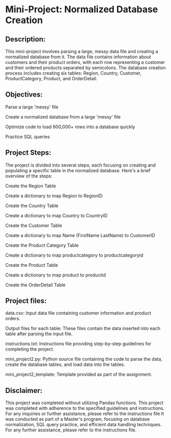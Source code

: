 # Mini-Project: Normalized Database Creation

## Description:
This mini-project involves parsing a large, messy data file and creating a normalized database from it. The data file contains information about customers and their product orders, with each row representing a customer and their ordered products separated by semicolons. The database creation process includes creating six tables: Region, Country, Customer, ProductCategory, Product, and OrderDetail.

## Objectives:
Parse a large 'messy' file

Create a normalized database from a large 'messy' file

Optimize code to load 600,000+ rows into a database quickly

Practice SQL queries

## Project Steps:
The project is divided into several steps, each focusing on creating and populating a specific table in the normalized database. Here's a brief overview of the steps:

Create the Region Table

Create a dictionary to map Region to RegionID

Create the Country Table

Create a dictionary to map Country to CountryID

Create the Customer Table

Create a dictionary to map Name (FirstName LastName) to CustomerID

Create the Product Category Table

Create a dictionary to map productcategory to productcategoryid

Create the Product Table

Create a dictionary to map product to productid

Create the OrderDetail Table

## Project files:
data.csv: Input data file containing customer information and product orders.

Output files for each table: These files contain the data inserted into each table after parsing the input file.

instructions.txt: Instructions file providing step-by-step guidelines for completing the project.

mini_project2.py: Python source file containing the code to parse the data, create the database tables, and load data into the tables.

mini_project2_template: Template provided as part of the assignment.

## Disclaimer:
This project was completed without utilizing Pandas functions. This project was completed with adherence to the specified guidelines and instructions. For any inquiries or further assistance, please refer to the instructions file  It was conducted as part of a Master's program, focusing on database normalization, SQL query practice, and efficient data handling techniques. For any further assistance, please refer to the instructions file.
